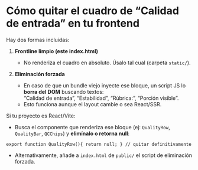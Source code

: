 # Cómo quitar el cuadro de “Calidad de entrada” en tu frontend

Hay dos formas incluidas:

1) **Frontline limpio (este index.html)**  
   - No renderiza el cuadro en absoluto. Úsalo tal cual (carpeta `static/`).

2) **Eliminación forzada**  
   - En caso de que un bundle viejo inyecte ese bloque, un script JS lo **borra del DOM** buscando textos:  
     “Calidad de entrada”, “Estabilidad”, “Rúbrica:”, “Porción visible”.  
   - Esto funciona aunque el layout cambie o sea React/SSR.

Si tu proyecto es React/Vite:
- Busca el componente que renderiza ese bloque (ej: `QualityRow`, `QualityBar`, `QCChips`)
  y **elimínalo o retorna null**:
```tsx
export function QualityRow(){ return null; } // quitar definitivamente
```
- Alternativamente, añade a `index.html` de `public/` el script de eliminación forzada.
